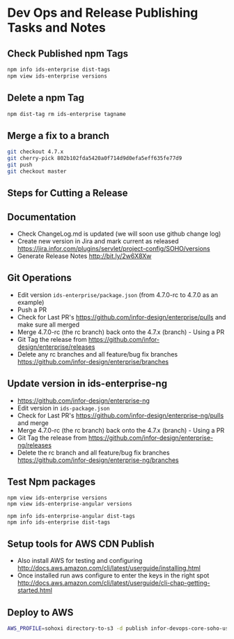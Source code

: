 # Dev Ops and Release Publishing Tasks and Notes

## Check Published npm Tags

```bash
npm info ids-enterprise dist-tags
npm view ids-enterprise versions
```

## Delete a npm Tag

```bash
npm dist-tag rm ids-enterprise tagname
```

## Merge a fix to a branch

```bash
git checkout 4.7.x
git cherry-pick 802b102fda5420a0f714d9d0efa5eff635fe77d9
git push
git checkout master
```

## Steps for Cutting a Release

## Documentation
* Check ChangeLog.md is updated (we will soon use github change log)
* Create new version in Jira and mark current as released https://jira.infor.com/plugins/servlet/project-config/SOHO/versions
* Generate Release Notes http://bit.ly/2w6X8Xw

## Git Operations
* Edit version `ids-enterprise/package.json` (from 4.7.0-rc to 4.7.0 as an example)
* Push a PR
* Check for Last PR's https://github.com/infor-design/enterprise/pulls and make sure all merged
* Merge  4.7.0-rc (the rc branch) back onto the 4.7.x (branch) - Using a PR
* Git Tag the release from https://github.com/infor-design/enterprise/releases
* Delete any rc branches and all feature/bug fix branches https://github.com/infor-design/enterprise/branches

## Update version in ids-enterprise-ng
* https://github.com/infor-design/enterprise-ng
* Edit version in `ids-package.json`
* Check for Last PR's https://github.com/infor-design/enterprise-ng/pulls and merge
* Merge  4.7.0-rc (the rc branch) back onto the 4.7.x (branch) - Using a PR
* Git Tag the release from https://github.com/infor-design/enterprise-ng/releases
* Delete the rc branch and all feature/bug fix branches https://github.com/infor-design/enterprise-ng/branches


## Test Npm packages
```
npm view ids-enterprise versions
npm view ids-enterprise-angular versions

npm info ids-enterprise-angular dist-tags
npm info ids-enterprise dist-tags
```

## Setup tools for AWS CDN Publish

- Also install AWS for testing and configuring http://docs.aws.amazon.com/cli/latest/userguide/installing.html
- Once installed run aws configure to enter the keys in the right spot http://docs.aws.amazon.com/cli/latest/userguide/cli-chap-getting-started.html

## Deploy to AWS

```bash
AWS_PROFILE=sohoxi directory-to-s3 -d publish infor-devops-core-soho-us-east-1/sohoxi/4.3.3 -v
```
